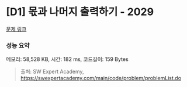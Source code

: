 # [D1] 몫과 나머지 출력하기 - 2029 

[문제 링크](https://swexpertacademy.com/main/code/problem/problemDetail.do?contestProbId=AV5QGNvKAtEDFAUq) 

### 성능 요약

메모리: 58,528 KB, 시간: 182 ms, 코드길이: 159 Bytes



> 출처: SW Expert Academy, https://swexpertacademy.com/main/code/problem/problemList.do